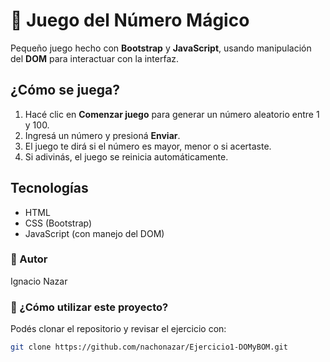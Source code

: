# 🎯 Juego del Número Mágico

Pequeño juego hecho con **Bootstrap** y **JavaScript**, usando manipulación del **DOM** para interactuar con la interfaz.

## ¿Cómo se juega?

1. Hacé clic en **Comenzar juego** para generar un número aleatorio entre 1 y 100.
2. Ingresá un número y presioná **Enviar**.
3. El juego te dirá si el número es mayor, menor o si acertaste.
4. Si adivinás, el juego se reinicia automáticamente.

## Tecnologías

- HTML
- CSS (Bootstrap)
- JavaScript (con manejo del DOM)

### 📝 Autor  
Ignacio Nazar

### 🚀 ¿Cómo utilizar este proyecto?  
Podés clonar el repositorio y revisar el ejercicio con:

```bash
git clone https://github.com/nachonazar/Ejercicio1-DOMyBOM.git